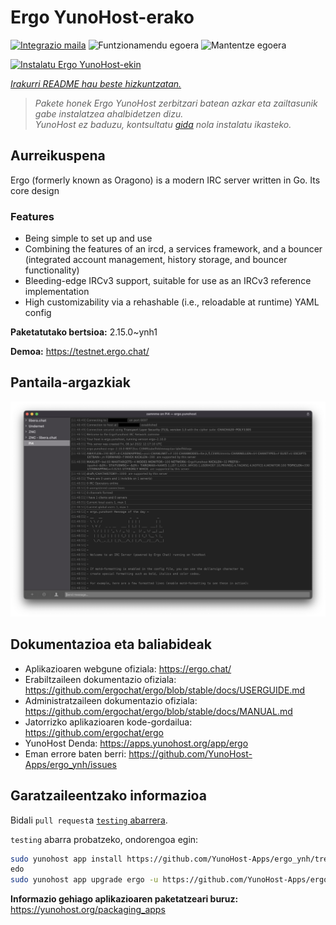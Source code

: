 <!--
Ohart ongi: README hau automatikoki sortu da <https://github.com/YunoHost/apps/tree/master/tools/readme_generator>ri esker
EZ editatu eskuz.
-->

# Ergo YunoHost-erako

[![Integrazio maila](https://apps.yunohost.org/badge/integration/ergo)](https://ci-apps.yunohost.org/ci/apps/ergo/)
![Funtzionamendu egoera](https://apps.yunohost.org/badge/state/ergo)
![Mantentze egoera](https://apps.yunohost.org/badge/maintained/ergo)

[![Instalatu Ergo YunoHost-ekin](https://install-app.yunohost.org/install-with-yunohost.svg)](https://install-app.yunohost.org/?app=ergo)

*[Irakurri README hau beste hizkuntzatan.](./ALL_README.md)*

> *Pakete honek Ergo YunoHost zerbitzari batean azkar eta zailtasunik gabe instalatzea ahalbidetzen dizu.*  
> *YunoHost ez baduzu, kontsultatu [gida](https://yunohost.org/install) nola instalatu ikasteko.*

## Aurreikuspena

Ergo (formerly known as Oragono) is a modern IRC server written in Go. Its core design 

### Features

- Being simple to set up and use
- Combining the features of an ircd, a services framework, and a bouncer (integrated account management, history storage, and bouncer functionality)
- Bleeding-edge IRCv3 support, suitable for use as an IRCv3 reference implementation
- High customizability via a rehashable (i.e., reloadable at runtime) YAML config



**Paketatutako bertsioa:** 2.15.0~ynh1

**Demoa:** <https://testnet.ergo.chat/>

## Pantaila-argazkiak

![Ergo(r)en pantaila-argazkia](./doc/screenshots/textual.jpg)

## Dokumentazioa eta baliabideak

- Aplikazioaren webgune ofiziala: <https://ergo.chat/>
- Erabiltzaileen dokumentazio ofiziala: <https://github.com/ergochat/ergo/blob/stable/docs/USERGUIDE.md>
- Administratzaileen dokumentazio ofiziala: <https://github.com/ergochat/ergo/blob/stable/docs/MANUAL.md>
- Jatorrizko aplikazioaren kode-gordailua: <https://github.com/ergochat/ergo>
- YunoHost Denda: <https://apps.yunohost.org/app/ergo>
- Eman errore baten berri: <https://github.com/YunoHost-Apps/ergo_ynh/issues>

## Garatzaileentzako informazioa

Bidali `pull request`a [`testing` abarrera](https://github.com/YunoHost-Apps/ergo_ynh/tree/testing).

`testing` abarra probatzeko, ondorengoa egin:

```bash
sudo yunohost app install https://github.com/YunoHost-Apps/ergo_ynh/tree/testing --debug
edo
sudo yunohost app upgrade ergo -u https://github.com/YunoHost-Apps/ergo_ynh/tree/testing --debug
```

**Informazio gehiago aplikazioaren paketatzeari buruz:** <https://yunohost.org/packaging_apps>
